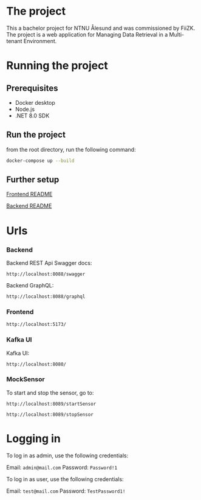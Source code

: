 # The project

This a bachelor project for NTNU Ålesund and was commissioned by FiiZK. The project is a web application for Managing Data Retrieval in a Multi-tenant Environment.

# Running the project

## Prerequisites

- Docker desktop
- Node.js
- .NET 8.0 SDK

## Run the project

from the root directory, run the following command:

```sh
docker-compose up --build
```

## Further setup

[Frontend README](frontend/README.md)

[Backend README](backend/README.md)

# Urls

### Backend

Backend REST Api Swagger docs:

```
http://localhost:8088/swagger
```

Backend GraphQL:

```
http://localhost:8088/graphql
```

### Frontend

```
http://localhost:5173/
```

### Kafka UI

Kafka UI:

```
http://localhost:8080/
```

### MockSensor

To start and stop the sensor, go to:

```
http://localhost:8089/startSensor
```

```
http://localhost:8089/stopSensor
```

# Logging in

To log in as admin, use the following credentials:

Email: `admin@mail.com`
Password: `Password!1`

To log in as user, use the following credentials:

Email: `test@mail.com`
Password: `TestPassword1!`
